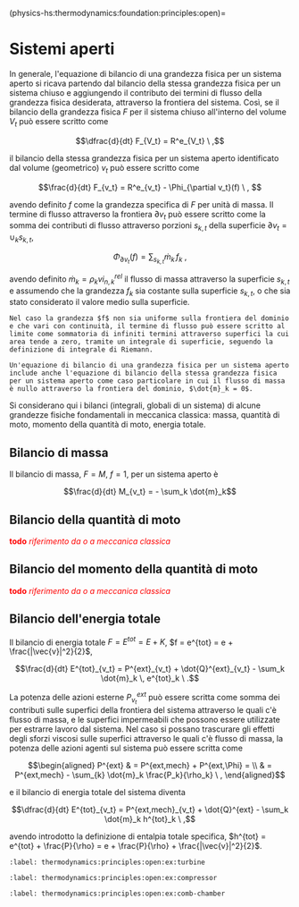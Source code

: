 (physics-hs:thermodynamics:foundation:principles:open)=
# Sistemi aperti

In generale, l'equazione di bilancio di una grandezza fisica per un sistema aperto si ricava partendo dal bilancio della stessa grandezza fisica per un sistema chiuso e aggiungendo il contributo dei termini di flusso della grandezza fisica desiderata, attraverso la frontiera del sistema. Così, se il bilancio della grandezza fisica $F$ per il sistema chiuso all'interno del volume $V_t$ può essere scritto come

$$\dfrac{d}{dt} F_{V_t} = R^e_{V_t} \ ,$$

il bilancio della stessa grandezza fisica per un sistema aperto identificato dal volume (geometrico) $v_t$ può essere scritto come

$$\frac{d}{dt} F_{v_t} = R^e_{v_t} - \Phi_{\partial v_t}(f) \ , $$

avendo definito $f$ come la grandezza specifica di $F$ per unità di massa. Il termine di flusso attraverso la frontiera $\partial v_t$ può essere scritto come la somma dei contributi di flusso attraverso porzioni $s_{k,t}$ della superficie $\partial v_t = \cup_k s_{k,t}$,

$$\Phi_{\partial v_t}(f) = \sum_{s_{k,t}} \dot{m}_k \, f_k \ ,$$

avendo definito $\dot{m}_k = \rho_k vi^{rel}_{n,k}$ il flusso di massa attraverso la superficie $s_{k,t}$ e assumendo che la grandezza $f_k$ sia costante sulla superficie $s_{k,t}$, o che sia stato considerato il valore medio sulla superficie.

```{note}
Nel caso la grandezza $f$ non sia uniforme sulla frontiera del dominio e che vari con continuità, il termine di flusso può essere scritto al limite come sommatoria di infiniti termini attraverso superfici la cui area tende a zero, tramite un integrale di superficie, seguendo la definizione di integrale di Riemann.
```

```{note}
Un'equazione di bilancio di una grandezza fisica per un sistema aperto include anche l'equazione di bilancio della stessa grandezza fisica per un sistema aperto come caso particolare in cui il flusso di massa è nullo attraverso la frontiera del dominio, $\dot{m}_k = 0$.
```

Si considerano qui i bilanci (integrali, globali di un sistema) di alcune grandezze fisiche fondamentali in meccanica classica: massa, quantità di moto, momento della quantità di moto, energia totale.

## Bilancio di massa
Il bilancio di massa, $F = M$, $f = 1$, per un sistema aperto è

$$\frac{d}{dt} M_{v_t} = - \sum_k \dot{m}_k$$

## Bilancio della quantità di moto

<span style="color:red"> **todo** *riferimento da o a meccanica classica*</span>

## Bilancio del momento della quantità di moto

<span style="color:red"> **todo** *riferimento da o a meccanica classica*</span>

## Bilancio dell'energia totale
Il bilancio di energia totale $F = E^{tot} = E + K$, $f = e^{tot} = e + \frac{|\vec{v}|^2}{2}$,

$$\frac{d}{dt} E^{tot}_{v_t} = P^{ext}_{v_t}  + \dot{Q}^{ext}_{v_t}  - \sum_k \dot{m}_k \, e^{tot}_k \ .$$

La potenza delle azioni esterne $P^{ext}_{v_t}$ può essere scritta come somma dei contributi sulle superfici della frontiera del sistema attraverso le quali c'è flusso di massa, e le superfici impermeabili che possono essere utilizzate per estrarre lavoro dal sistema. Nel caso si possano trascurare gli effetti degli sforzi viscosi sulle superfici attraverso le quali c'è flusso di massa, la potenza delle azioni agenti sul sistema può essere scritta come

$$\begin{aligned}
  P^{ext} & = P^{ext,mech} + P^{ext,\Phi} = \\
          & = P^{ext,mech} - \sum_{k} \dot{m}_k \frac{P_k}{\rho_k} \ , 
\end{aligned}$$

e il bilancio di energia totale del sistema diventa

$$\dfrac{d}{dt} E^{tot}_{v_t} = P^{ext,mech}_{v_t} + \dot{Q}^{ext} - \sum_k \dot{m}_k h^{tot}_k \ ,$$

avendo introdotto la definizione di entalpia totale specifica, $h^{tot} = e^{tot} + \frac{P}{\rho} = e + \frac{P}{\rho} + \frac{|\vec{v}|^2}{2}$.

```{prf:example} Turbina
:label: thermodynamics:principles:open:ex:turbine
```
```{prf:example} Compressore
:label: thermodynamics:principles:open:ex:compressor
```
```{prf:example} Camera di combustione
:label: thermodynamics:principles:open:ex:comb-chamber
```
